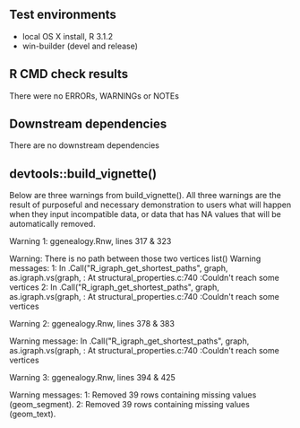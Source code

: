 ## Test environments
* local OS X install, R 3.1.2
* win-builder (devel and release)

## R CMD check results
There were no ERRORs, WARNINGs or NOTEs

## Downstream dependencies
There are no downstream dependencies

## devtools::build_vignette()
Below are three warnings from build_vignette(). All three warnings are the result of purposeful and necessary demonstration to users what will happen when they input incompatible data, or data that has NA values that will be automatically removed.

Warning 1: ggenealogy.Rnw, lines 317 & 323

Warning: There is no path between those two vertices
list()
Warning messages:
1: In .Call("R_igraph_get_shortest_paths", graph, as.igraph.vs(graph,  :
  At structural_properties.c:740 :Couldn't reach some vertices
2: In .Call("R_igraph_get_shortest_paths", graph, as.igraph.vs(graph,  :
  At structural_properties.c:740 :Couldn't reach some vertices
  
Warning 2: ggenealogy.Rnw, lines 378 & 383

Warning message:
In .Call("R_igraph_get_shortest_paths", graph, as.igraph.vs(graph,  :
  At structural_properties.c:740 :Couldn't reach some vertices

Warning 3: ggenealogy.Rnw, lines 394 & 425

Warning messages:
1: Removed 39 rows containing missing values (geom_segment). 
2: Removed 39 rows containing missing values (geom_text).
